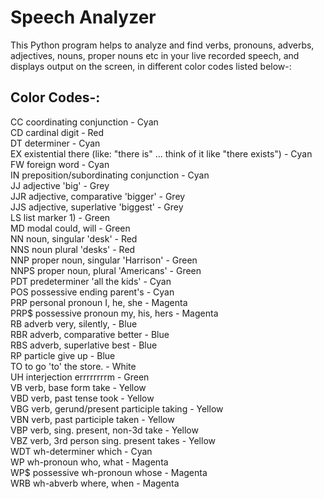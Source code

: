 # Speech Analyzer

This Python program helps to analyze and find verbs, pronouns, adverbs, adjectives, nouns, proper nouns etc in your live recorded speech, and displays output on the screen, in different color codes listed below-:

## Color Codes-:

CC	coordinating conjunction - Cyan <br>
CD	cardinal digit - Red <br>
DT	determiner - Cyan <br>
EX	existential there (like: "there is" ... think of it like "there exists") - Cyan <br>
FW	foreign word - Cyan <br>
IN	preposition/subordinating conjunction - Cyan <br>
JJ	adjective	'big' - Grey <br>
JJR	adjective, comparative	'bigger' - Grey <br>
JJS	adjective, superlative	'biggest' - Grey <br>
LS	list marker	1) - Green <br>
MD	modal	could, will - Green <br>
NN	noun, singular 'desk' - Red <br>
NNS	noun plural	'desks' - Red <br>
NNP	proper noun, singular	'Harrison' - Green <br>
NNPS	proper noun, plural	'Americans' - Green <br>
PDT	predeterminer	'all the kids' - Cyan <br>
POS	possessive ending	parent's - Cyan <br>
PRP	personal pronoun	I, he, she - Magenta <br>
PRP$	possessive pronoun	my, his, hers - Magenta <br>
RB	adverb	very, silently, - Blue <br>
RBR	adverb, comparative	better - Blue <br>
RBS	adverb, superlative	best - Blue <br>
RP	particle	give up - Blue <br>
TO	to	go 'to' the store. - White <br> 
UH	interjection	errrrrrrrm - Green <br>
VB	verb, base form	take - Yellow <br>
VBD	verb, past tense	took - Yellow <br>
VBG	verb, gerund/present participle	taking - Yellow <br>
VBN	verb, past participle	taken - Yellow <br>
VBP	verb, sing. present, non-3d	take - Yellow <br>
VBZ	verb, 3rd person sing. present	takes - Yellow <br> 
WDT	wh-determiner	which - Cyan <br>
WP	wh-pronoun	who, what - Magenta <br>
WP$	possessive wh-pronoun	whose - Magenta <br>
WRB	wh-abverb	where, when - Magenta <br>
